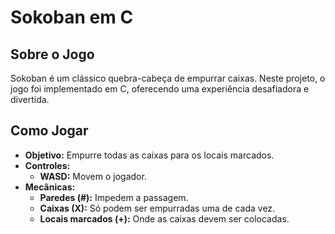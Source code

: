 # Sokoban em C

## Sobre o Jogo
Sokoban é um clássico quebra-cabeça de empurrar caixas. Neste projeto, o jogo foi implementado em C, oferecendo uma experiência desafiadora e divertida.

## Como Jogar
* **Objetivo:** Empurre todas as caixas para os locais marcados.
* **Controles:**
  * **WASD:** Movem o jogador.
* **Mecânicas:**
  * **Paredes (#):** Impedem a passagem.
  * **Caixas (X):** Só podem ser empurradas uma de cada vez.
  * **Locais marcados (+):** Onde as caixas devem ser colocadas.

